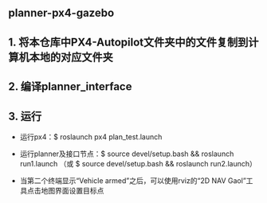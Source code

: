 ## planner-px4-gazebo
## 1. 将本仓库中PX4-Autopilot文件夹中的文件复制到计算机本地的对应文件夹
## 2. 编译planner_interface
## 3. 运行

+  运行px4：$ roslaunch px4 plan_test.launch

+ 运行planner及接口节点：$ source devel/setup.bash && roslaunch run1.launch （或 $ source devel/setup.bash && roslaunch run2.launch）

+ 当第二个终端显示“Vehicle armed”之后，可以使用rviz的“2D NAV Gaol”工具点击地图界面设置目标点
